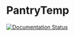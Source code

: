 # PantryTemp

[![Documentation Status](https://readthedocs.org/projects/pantrytemp/badge/?version=latest)](https://pantrytemp.readthedocs.io/en/latest/?badge=latest)
      